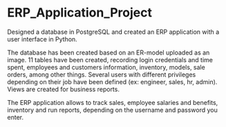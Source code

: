 # ERP_Application_Project
Designed a database in PostgreSQL and created an ERP application with a user interface in Python.

The database has been created based on an ER-model uploaded as an image. 11 tables have been created, recording login credentials and time spent, employees and customers information, inventory, models, sale orders, among other things. Several users with different privileges depending on their job have been defined (ex: engineer, sales, hr, admin). Views are created for business reports.

The ERP application allows to track sales, employee salaries and benefits, inventory and run reports, depending on the username and password you enter.
